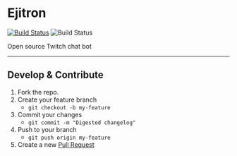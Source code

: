 # Ejitron
[![Build Status](https://travis-ci.org/ejitron/ejitron.svg?branch=development)](https://travis-ci.org/ejitron/ejitron) ![Build Status](https://www.code-inspector.com/project/12330/score/svg)

Open source Twitch chat bot

---

## Develop & Contribute
1. Fork the repo.
2. Create your feature branch
    * `git checkout -b my-feature`
3. Commit your changes
    * `git commit -m "Digested changelog"`
4. Push to your branch
    * `git push origin my-feature`
5. Create a new [Pull Request](https://github.com/ejitron/ejitron/compare/development..)
